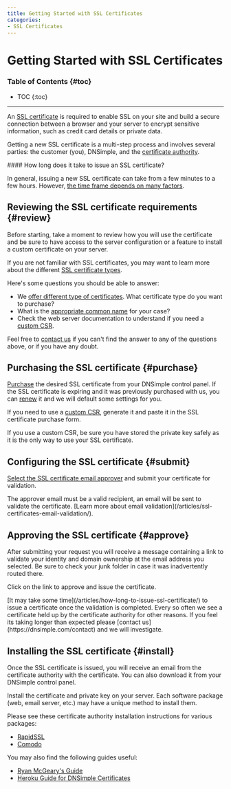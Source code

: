 ```yaml
---
title: Getting Started with SSL Certificates
categories:
- SSL Certificates
---
```


# Getting Started with SSL Certificates

### Table of Contents {#toc}

* TOC
{:toc}

---

An [SSL certificate](/articles/ssl-certificates/) is required to enable SSL on your site and build a secure connection between a browser and your server to encrypt sensitive information, such as credit card details or private data.

Getting a new SSL certificate is a multi-step process and involves several parties: the customer (you), DNSimple, and the [certificate authority](/articles/what-is-certificate-authority/).

<note>
#### How long does it take to issue an SSL certificate?

In general, issuing a new SSL certificate can take from a few minutes to a few hours. However, [the time frame depends on many factors](/articles/how-long-to-issue-ssl-certificate/).
</note>

## Reviewing the SSL certificate requirements {#review}

Before starting, take a moment to review how you will use the certificate and be sure to have access to the server configuration or a feature to install a custom certificate on your server.

If you are not familiar with SSL certificates, you may want to learn more about the different [SSL certificate types](/articles/ssl-certificates-types/).

Here's some questions you should be able to answer:

- We [offer different type of certificates](/articles/ssl-certificates/). What certificate type do you want to purchase?
- What is the [appropriate common name](/articles/ssl-certificate-hostname/) for your case?
- Check the web server documentation to understand if you need a [custom CSR](/articles/what-is-csr/).

Feel free to [contact us](https://dnsimple.com/contact) if you can't find the answer to any of the questions above, or if you have any doubt.

## Purchasing the SSL certificate {#purchase}

[Purchase](/articles/purchasing-ssl-certificates/) the desired SSL certificate from your DNSimple control panel. If the SSL certificate is expiring and it was previously purchased with us, you can [renew](/articles/renewing-ssl-certificates/) it and we will default some settings for you.

If you need to use a [custom CSR](/articles/what-is-csr/), generate it and paste it in the SSL certificate purchase form.

<warning>
If you use a custom CSR, be sure you have stored the private key safely as it is the only way to use your SSL certificate.
</warning>

## Configuring the SSL certificate {#submit}

[Select the SSL certificate email approver](/articles/selecting-ssl-certificates-email/) and submit your certificate for validation.

<warning>
The approver email must be a valid recipient, an email will be sent to validate the certificate. [Learn more about email validation](/articles/ssl-certificates-email-validation/).
</warning>

## Approving the SSL certificate {#approve}

After submitting your request you will receive a message containing a link to validate your identity and domain ownership at the email address you selected. Be sure to check your junk folder in case it was inadvertently routed there.

Click on the link to approve and issue the certificate.

<note>
[It may take some time](/articles/how-long-to-issue-ssl-certificate/) to issue a certificate once the validation is completed. Every so often we see a certificate held up by the certificate authority for other reasons. If you feel its taking longer than expected please [contact us](https://dnsimple.com/contact) and we will investigate.
</note>

## Installing the SSL certificate {#install}

Once the SSL certificate is issued, you will receive an email from the certificate authority with the certificate. You can also download it from your DNSimple control panel.

Install the certificate and private key on your server. Each software package (web, email server, etc.) may have a unique method to install them.

Please see these certificate authority installation instructions for various packages:

- [RapidSSL](https://knowledge.rapidssl.com/support/ssl-certificate-support/index?page=content&id=SO16226&actp=LIST&viewlocale=en_US)
- [Comodo](https://support.comodo.com/index.php?_m=knowledgebase&_a=view&parentcategoryid=95&pcid=1&nav=0,96,1)

You may also find the following guides useful:

- [Ryan McGeary's Guide](http://ryan.mcgeary.org/2011/09/16/how-to-add-a-dnsimple-ssl-certificate-to-heroku/)
- [Heroku Guide for DNSimple Certificates](https://devcenter.heroku.com/articles/ssl-certificate-dnsimple)
